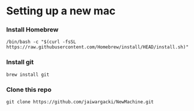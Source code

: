 # Setting up a new mac
### Install Homebrew  
```
/bin/bash -c "$(curl -fsSL https://raw.githubusercontent.com/Homebrew/install/HEAD/install.sh)"
```
### Install git
```
brew install git
```
### Clone this repo
```
git clone https://github.com/jaiwargacki/NewMachine.git
```
